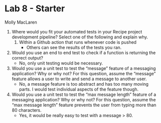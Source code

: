 # Lab 8 - Starter

Molly MacLaren

1. Where would you fit your automated tests in your Recipe project development pipeline? Select one of the following and explain why.
    1. Within a Github action that runs whenever code is pushed 
        - Others can see the results of the tests you ran.
2. Would you use an end to end test to check if a function is returning the correct output?
   - No, only unit testing would be necessary.
3. Would you use a unit test to test the “message” feature of a messaging application? Why or why not? For this question, assume the “message” feature allows a user to write and send a message to another user.
   - No, a message feature is too abstract and has too many moving parts. I would test individual aspects of the feature though.
4. Would you use a unit test to test the “max message length” feature of a messaging application? Why or why not? For this question, assume the “max message length” feature prevents the user from typing more than 80 characters.
   - Yes, it would be really easy to test with a message > 80.